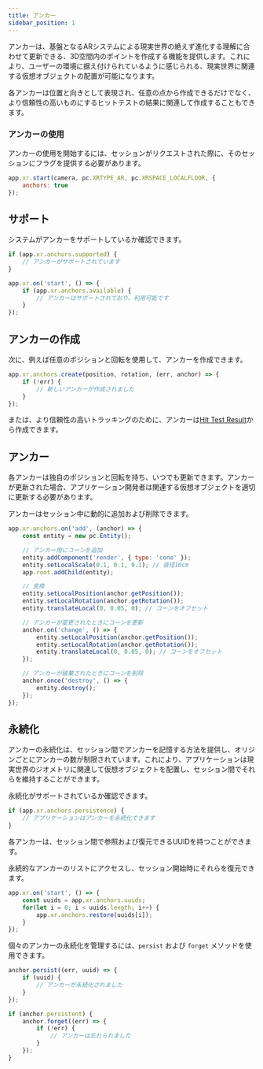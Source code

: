 ```yaml
---
title: アンカー
sidebar_position: 1
---
```


アンカーは、基盤となるARシステムによる現実世界の絶えず進化する理解に合わせて更新できる、3D空間内のポイントを作成する機能を提供します。これにより、ユーザーの環境に据え付けられているように感じられる、現実世界に関連する仮想オブジェクトの配置が可能になります。

各アンカーは位置と向きとして表現され、任意の点から作成できるだけでなく、より信頼性の高いものにするヒットテストの結果に関連して作成することもできます。

### アンカーの使用

アンカーの使用を開始するには、セッションがリクエストされた際に、そのセッションにフラグを提供する必要があります。

```javascript
app.xr.start(camera, pc.XRTYPE_AR, pc.XRSPACE_LOCALFLOOR, {
    anchors: true
});
```

## サポート

システムがアンカーをサポートしているか確認できます。

```javascript
if (app.xr.anchors.supported) {
    // アンカーがサポートされています
}

app.xr.on('start', () => {
    if (app.xr.anchors.available) {
        // アンカーはサポートされており、利用可能です
    }
});
```

## アンカーの作成

次に、例えば任意のポジションと回転を使用して、アンカーを作成できます。

```javascript
app.xr.anchors.create(position, rotation, (err, anchor) => {
    if (!err) {
        // 新しいアンカーが作成されました
    }
});
```

または、より信頼性の高いトラッキングのために、アンカーは[Hit Test Result][1]から作成できます。

## アンカー

各アンカーは独自のポジションと回転を持ち、いつでも更新できます。アンカーが更新された場合、アプリケーション開発者は関連する仮想オブジェクトを適切に更新する必要があります。

アンカーはセッション中に動的に追加および削除できます。

```javascript
app.xr.anchors.on('add', (anchor) => {
    const entity = new pc.Entity();

    // アンカー用にコーンを追加
    entity.addComponent('render', { type: 'cone' });
    entity.setLocalScale(0.1, 0.1, 0.1); // 直径10cm
    app.root.addChild(entity);

    // 変換
    entity.setLocalPosition(anchor.getPosition());
    entity.setLocalRotation(anchor.getRotation());
    entity.translateLocal(0, 0.05, 0); // コーンをオフセット

    // アンカーが変更されたときにコーンを更新
    anchor.on('change', () => {
        entity.setLocalPosition(anchor.getPosition());
        entity.setLocalRotation(anchor.getRotation());
        entity.translateLocal(0, 0.05, 0); // コーンをオフセット
    });

    // アンカーが破棄されたときにコーンを削除
    anchor.once('destroy', () => {
        entity.destroy();
    });
});
```

## 永続化

アンカーの永続化は、セッション間でアンカーを記憶する方法を提供し、オリジンごとにアンカーの数が制限されています。これにより、アプリケーションは現実世界のジオメトリに関連して仮想オブジェクトを配置し、セッション間でそれらを維持することができます。

永続化がサポートされているか確認できます。

```javascript
if (app.xr.anchors.persistence) {
    // アプリケーションはアンカーを永続化できます
}
```

各アンカーは、セッション間で参照および復元できるUUIDを持つことができます。

永続的なアンカーのリストにアクセスし、セッション開始時にそれらを復元できます。

```javascript
app.xr.on('start', () => {
    const uuids = app.xr.anchors.uuids;
    for(let i = 0; i < uuids.length; i++) {
        app.xr.anchors.restore(uuids[i]);
    }
});
```

個々のアンカーの永続化を管理するには、`persist` および `forget` メソッドを使用できます。

```javascript
anchor.persist((err, uuid) => {
    if (uuid) {
        // アンカーが永続化されました
    }
});
```

```javascript
if (anchor.persistent) {
    anchor.forget((err) => {
        if (!err) {
            // アンカーは忘れられました
        }
    });
}
```

[1]: /user-manual/xr/ar/hit-testing/#anchors
